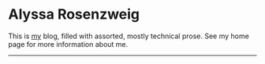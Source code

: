 Alyssa Rosenzweig
=================

This is [my](//rosenzweig.io) blog, filled with assorted, mostly
technical prose. See my home page for more information about me.

------------------------------------------------------------------------

